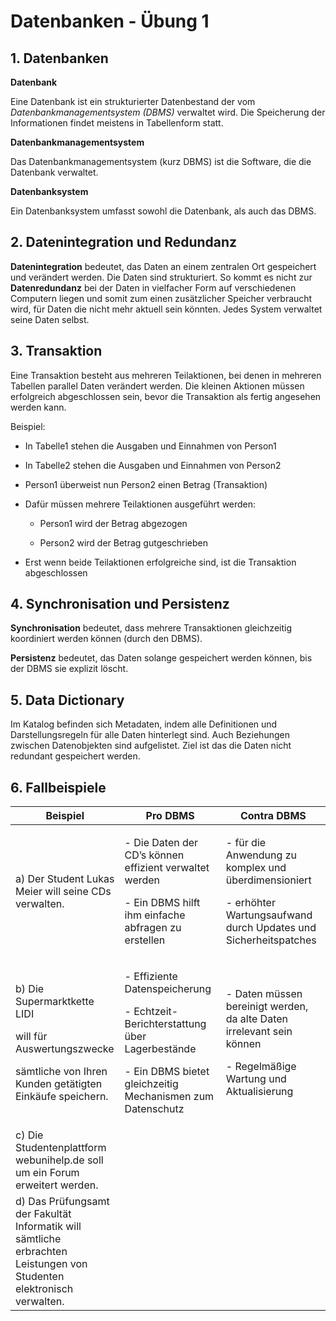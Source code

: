 # Datenbanken - Übung 1

## 1. Datenbanken

**Datenbank**

Eine Datenbank ist ein strukturierter Datenbestand der vom
*Datenbankmanagementsystem (DBMS)* verwaltet wird. Die Speicherung der
Informationen findet meistens in Tabellenform statt.

**Datenbankmanagementsystem**

Das Datenbankmanagementsystem (kurz DBMS) ist die Software, die die
Datenbank verwaltet.

**Datenbanksystem**

Ein Datenbanksystem umfasst sowohl die Datenbank, als auch das DBMS.

## 2. Datenintegration und Redundanz

**Datenintegration** bedeutet, das Daten an einem zentralen Ort
gespeichert und verändert werden. Die Daten sind strukturiert. So kommt
es nicht zur **Datenredundanz** bei der Daten in vielfacher Form auf
verschiedenen Computern liegen und somit zum einen zusätzlicher Speicher
verbraucht wird, für Daten die nicht mehr aktuell sein könnten. Jedes
System verwaltet seine Daten selbst.

## 3. Transaktion

Eine Transaktion besteht aus mehreren Teilaktionen, bei denen in
mehreren Tabellen parallel Daten verändert werden. Die kleinen Aktionen
müssen erfolgreich abgeschlossen sein, bevor die Transaktion als fertig
angesehen werden kann.

Beispiel:

- In Tabelle1 stehen die Ausgaben und Einnahmen von Person1

- In Tabelle2 stehen die Ausgaben und Einnahmen von Person2

- Person1 überweist nun Person2 einen Betrag (Transaktion)

- Dafür müssen mehrere Teilaktionen ausgeführt werden:

  - Person1 wird der Betrag abgezogen

  - Person2 wird der Betrag gutgeschrieben

- Erst wenn beide Teilaktionen erfolgreiche sind, ist die Transaktion
  abgeschlossen

## 4. Synchronisation und Persistenz

**Synchronisation** bedeutet, dass mehrere Transaktionen gleichzeitig
koordiniert werden können (durch den DBMS).

**Persistenz** bedeutet, das Daten solange gespeichert werden können,
bis der DBMS sie explizit löscht.

## 5. Data Dictionary

Im Katalog befinden sich Metadaten, indem alle Definitionen und
Darstellungsregeln für alle Daten hinterlegt sind. Auch Beziehungen
zwischen Datenobjekten sind aufgelistet. Ziel ist das die Daten nicht
redundant gespeichert werden.

## 6. Fallbeispiele

<table>
<colgroup>
<col style="width: 34%" />
<col style="width: 32%" />
<col style="width: 33%" />
</colgroup>
<thead>
<tr class="header">
<th>Beispiel</th>
<th>Pro DBMS</th>
<th>Contra DBMS</th>
</tr>
</thead>
<tbody>
<tr class="odd">
<td>a) Der Student Lukas Meier will seine CDs verwalten.</td>
<td><p>- Die Daten der CD’s können effizient verwaltet werden</p>
<p>- Ein DBMS hilft ihm einfache abfragen zu erstellen</p></td>
<td><p>- für die Anwendung zu komplex und überdimensioniert</p>
<p>- erhöhter Wartungsaufwand durch Updates und
Sicherheitspatches</p></td>
</tr>
<tr class="even">
<td><p>b) Die Supermarktkette LIDI</p>
<p>will für Auswertungszwecke</p>
<p>sämtliche von Ihren Kunden getätigten Einkäufe speichern.</p></td>
<td><p>- Effiziente Datenspeicherung</p>
<p>- Echtzeit-Berichterstattung über Lagerbestände</p>
<p>- Ein DBMS bietet gleichzeitig Mechanismen zum Datenschutz</p></td>
<td><p>- Daten müssen bereinigt werden, da alte Daten irrelevant sein
können</p>
<p>- Regelmäßige Wartung und Aktualisierung</p></td>
</tr>
<tr class="odd">
<td>c) Die Studentenplattform webunihelp.de soll um ein Forum erweitert
werden.</td>
<td></td>
<td></td>
</tr>
<tr class="even">
<td>d) Das Prüfungsamt der Fakultät Informatik will sämtliche erbrachten
Leistungen von Studenten elektronisch verwalten.</td>
<td></td>
<td></td>
</tr>
</tbody>
</table>
